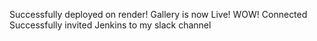 Successfully deployed on render!
Gallery is now Live!
WOW! Connected Successfully invited Jenkins to my slack channel